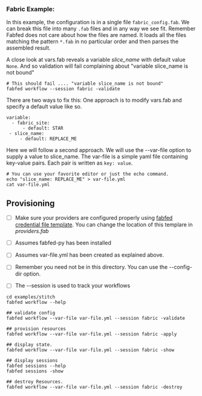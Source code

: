 ### Fabric Example:

In this example, the configuration is in a single file ```fabric_config.fab```. We can break this file into many ```.fab``` files and in any way we see fit. Remember Fabfed does not care about how the files are named. It loads all the files matching the pattern ```*.fab``` in no particular order and then parses the assembled result.
    
A close look at vars.fab reveals a variable <i>slice_name</i> with default value ```None```. And so validation will fail complaining about "variable slice_name is not bound"

```
# This should fail .... "variable slice_name is not bound"
fabfed workflow --session fabric -validate
```

There are two ways to fix this: One approach is to modify vars.fab and specify a default value like so. 

```
variable:
  - fabric_site:
      - default: STAR
 - slice_name:
     - default: REPLACE_ME
```

Here we will follow a second approach. We will use the --var-file option to supply a value to slice_name. The var-file is a simple yaml file containing key-value pairs. Each pair is written as ```key: value```.

```
# You can use your favorite editor or just the echo command. 
echo "slice_name: REPLACE_ME" > var-file.yml
cat var-file.yml 

```

## Provisioning

- [ ] Make sure your providers are configured properly using [fabfed credential file template](../../config/fabfed_credentials_template.yml). You can change the location of this templare in <i>providers.fab</i>
- [ ] Assumes fabfed-py has been installed
- [ ] Assumes var-file.yml has been created as explained above. 
- [ ] Remember you need not be in this directory. You can use the --config-dir option.  
- [ ] The --session is used to track your workflows   


```
cd examples/stitch
fabfed workflow --help

## validate config
fabfed workflow --var-file var-file.yml --session fabric -validate

## provision resources
fabfed workflow --var-file var-file.yml --session fabric -apply

## display state. 
fabfed workflow --var-file var-file.yml --session fabric -show

## display sessions
fabfed sessions --help
fabfed sessions -show

## destroy Resources. 
fabfed workflow --var-file var-file.yml --session fabric -destroy
```
